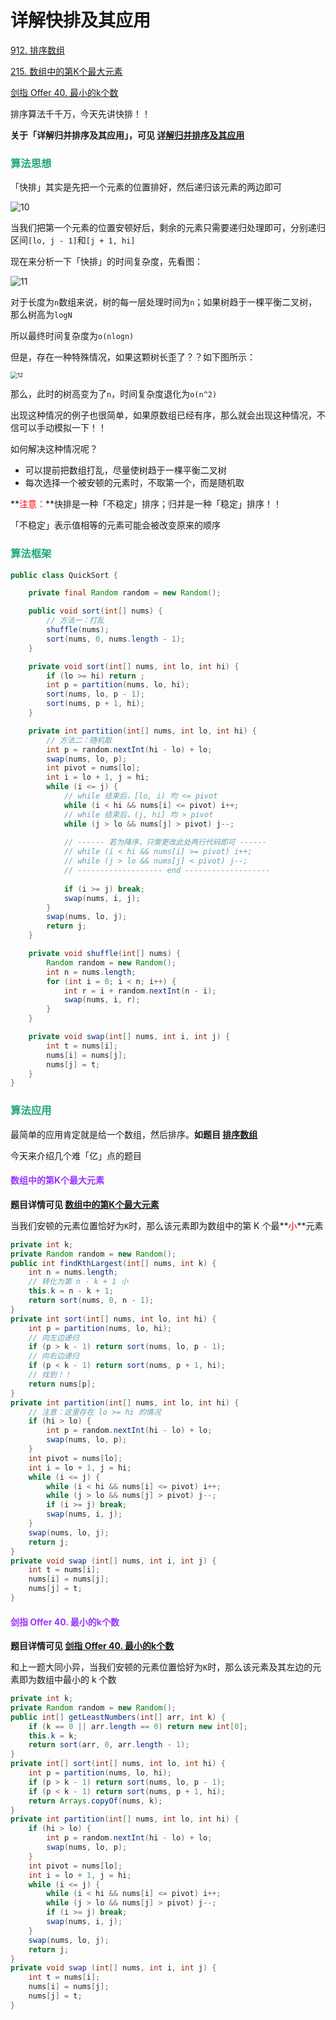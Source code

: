# 详解快排及其应用

[912. 排序数组](https://leetcode.cn/problems/sort-an-array/)

[215. 数组中的第K个最大元素](https://leetcode.cn/problems/kth-largest-element-in-an-array/)

[剑指 Offer 40. 最小的k个数](https://leetcode.cn/problems/zui-xiao-de-kge-shu-lcof/)



排序算法千千万，今天先讲快排！！

**关于「详解归并排序及其应用」，可见 [详解归并排序及其应用](./详解归并排序及其应用.html)**

### <font color=#1FA774>算法思想</font>

「快排」其实是先把一个元素的位置排好，然后递归该元素的两边即可

![10](https://cdn.jsdelivr.net/gh/LFool/image-hosting@master/20220817/0100191660669219JiEVsk10.svg)

当我们把第一个元素的位置安顿好后，剩余的元素只需要递归处理即可，分别递归区间`[lo, j - 1]`和`[j + 1, hi]`

现在来分析一下「快排」的时间复杂度，先看图：

![11](https://cdn.jsdelivr.net/gh/LFool/image-hosting@master/20220817/0110441660669844TlH5jx11.svg)

对于长度为`n`数组来说，树的每一层处理时间为`n`；如果树趋于一棵平衡二叉树，那么树高为`logN`

所以最终时间复杂度为`o(nlogn)`

但是，存在一种特殊情况，如果这颗树长歪了？？如下图所示：

<img src="https://cdn.jsdelivr.net/gh/LFool/image-hosting@master/20220817/0121531660670513aZfIQQ12.svg" alt="12" style="zoom:67%;" />

那么，此时的树高变为了`n`，时间复杂度退化为`o(n^2)`

出现这种情况的例子也很简单，如果原数组已经有序，那么就会出现这种情况，不信可以手动模拟一下！！

如何解决这种情况呢？

- 可以提前把数组打乱，尽量使树趋于一棵平衡二叉树
- 每次选择一个被安顿的元素时，不取第一个，而是随机取

**<font color='red'>注意：</font>**快排是一种「不稳定」排序；归并是一种「稳定」排序！！

「不稳定」表示值相等的元素可能会被改变原来的顺序

### <font color=#1FA774>算法框架</font>

```java
public class QuickSort {

    private final Random random = new Random();

    public void sort(int[] nums) {
        // 方法一：打乱
        shuffle(nums);
        sort(nums, 0, nums.length - 1);
    }

    private void sort(int[] nums, int lo, int hi) {
        if (lo >= hi) return ;
        int p = partition(nums, lo, hi);
        sort(nums, lo, p - 1);
        sort(nums, p + 1, hi);
    }

    private int partition(int[] nums, int lo, int hi) {
        // 方法二：随机取
        int p = random.nextInt(hi - lo) + lo;
        swap(nums, lo, p);
        int pivot = nums[lo];
        int i = lo + 1, j = hi;
        while (i <= j) {
            // while 结束后，[lo, i) 均 <= pivot
            while (i < hi && nums[i] <= pivot) i++;
            // while 结束后，(j, hi] 均 > pivot
            while (j > lo && nums[j] > pivot) j--;
            
            // ------ 若为降序，只需更改此处两行代码即可 ------
            // while (i < hi && nums[i] >= pivot) i++;
            // while (j > lo && nums[j] < pivot) j--;
            // ------------------- end -------------------
            
            if (i >= j) break;
            swap(nums, i, j);
        }
        swap(nums, lo, j);
        return j;
    }

    private void shuffle(int[] nums) {
        Random random = new Random();
        int n = nums.length;
        for (int i = 0; i < n; i++) {
            int r = i + random.nextInt(n - i);
            swap(nums, i, r);
        }
    }

    private void swap(int[] nums, int i, int j) {
        int t = nums[i];
        nums[i] = nums[j];
        nums[j] = t;
    }
}
```

### <font color=#1FA774>算法应用</font>

最简单的应用肯定就是给一个数组，然后排序。**如题目 [排序数组](https://leetcode.cn/problems/sort-an-array/)**

今天来介绍几个难「亿」点的题目

#### <font color=#9933FF>数组中的第K个最大元素</font>

**题目详情可见 [数组中的第K个最大元素](https://leetcode.cn/problems/kth-largest-element-in-an-array/)**

当我们安顿的元素位置恰好为`K`时，那么该元素即为数组中的第 K 个最**<font color='red'>小</font>**元素

```java
private int k;
private Random random = new Random();
public int findKthLargest(int[] nums, int k) {
    int n = nums.length;
    // 转化为第 n - k + 1 小
    this.k = n - k + 1;
    return sort(nums, 0, n - 1);
}
private int sort(int[] nums, int lo, int hi) {
    int p = partition(nums, lo, hi);
    // 向左边递归
    if (p > k - 1) return sort(nums, lo, p - 1);
    // 向右边递归
    if (p < k - 1) return sort(nums, p + 1, hi);
    // 找到！！
    return nums[p];
}
private int partition(int[] nums, int lo, int hi) {
    // 注意：这里存在 lo >= hi 的情况
    if (hi > lo) {
        int p = random.nextInt(hi - lo) + lo;
        swap(nums, lo, p);
    }
    int pivot = nums[lo];
    int i = lo + 1, j = hi;
    while (i <= j) {
        while (i < hi && nums[i] <= pivot) i++;
        while (j > lo && nums[j] > pivot) j--;
        if (i >= j) break;
        swap(nums, i, j);
    }
    swap(nums, lo, j);
    return j;
}
private void swap (int[] nums, int i, int j) {
    int t = nums[i];
    nums[i] = nums[j];
    nums[j] = t;
}
```


#### <font color=#9933FF>剑指 Offer 40. 最小的k个数</font>

**题目详情可见 [剑指 Offer 40. 最小的k个数](https://leetcode.cn/problems/zui-xiao-de-kge-shu-lcof/)**

和上一题大同小异，当我们安顿的元素位置恰好为`K`时，那么该元素及其左边的元素即为数组中最小的 k 个数

```java
private int k;
private Random random = new Random();
public int[] getLeastNumbers(int[] arr, int k) {
    if (k == 0 || arr.length == 0) return new int[0];
    this.k = k;
    return sort(arr, 0, arr.length - 1);
}
private int[] sort(int[] nums, int lo, int hi) {
    int p = partition(nums, lo, hi);
    if (p > k - 1) return sort(nums, lo, p - 1);
    if (p < k - 1) return sort(nums, p + 1, hi);
    return Arrays.copyOf(nums, k);
}
private int partition(int[] nums, int lo, int hi) {
    if (hi > lo) {
        int p = random.nextInt(hi - lo) + lo;
        swap(nums, lo, p);
    }
    int pivot = nums[lo];
    int i = lo + 1, j = hi;
    while (i <= j) {
        while (i < hi && nums[i] <= pivot) i++;
        while (j > lo && nums[j] > pivot) j--;
        if (i >= j) break;
        swap(nums, i, j);
    }
    swap(nums, lo, j);
    return j;
}
private void swap (int[] nums, int i, int j) {
    int t = nums[i];
    nums[i] = nums[j];
    nums[j] = t;
}
```


